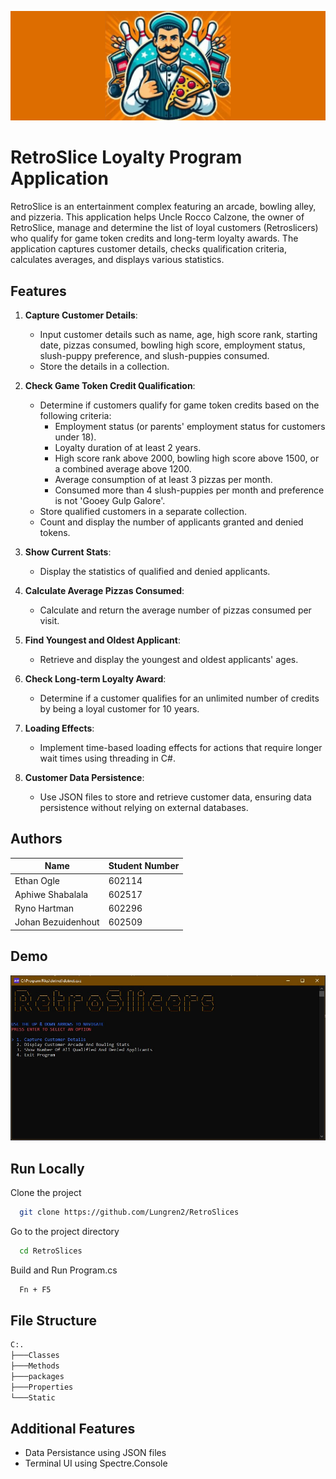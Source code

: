 ![Logo](logo.png)

# RetroSlice Loyalty Program Application

RetroSlice is an entertainment complex featuring an arcade, bowling alley, and pizzeria. This application helps Uncle Rocco Calzone, the owner of RetroSlice, manage and determine the list of loyal customers (Retroslicers) who qualify for game token credits and long-term loyalty awards. The application captures customer details, checks qualification criteria, calculates averages, and displays various statistics.

## Features

1. **Capture Customer Details**:

   - Input customer details such as name, age, high score rank, starting date, pizzas consumed, bowling high score, employment status, slush-puppy preference, and slush-puppies consumed.
   - Store the details in a collection.

2. **Check Game Token Credit Qualification**:

   - Determine if customers qualify for game token credits based on the following criteria:
     - Employment status (or parents' employment status for customers under 18).
     - Loyalty duration of at least 2 years.
     - High score rank above 2000, bowling high score above 1500, or a combined average above 1200.
     - Average consumption of at least 3 pizzas per month.
     - Consumed more than 4 slush-puppies per month and preference is not 'Gooey Gulp Galore'.
   - Store qualified customers in a separate collection.
   - Count and display the number of applicants granted and denied tokens.

3. **Show Current Stats**:

   - Display the statistics of qualified and denied applicants.

4. **Calculate Average Pizzas Consumed**:

   - Calculate and return the average number of pizzas consumed per visit.

5. **Find Youngest and Oldest Applicant**:

   - Retrieve and display the youngest and oldest applicants' ages.

6. **Check Long-term Loyalty Award**:

   - Determine if a customer qualifies for an unlimited number of credits by being a loyal customer for 10 years.

7. **Loading Effects**:

   - Implement time-based loading effects for actions that require longer wait times using threading in C#.

8. **Customer Data Persistence**:
   - Use JSON files to store and retrieve customer data, ensuring data persistence without relying on external databases.

## Authors

| Name               | Student Number |
| ------------------ | -------------- |
| Ethan Ogle         | 602114         |
| Aphiwe Shabalala   | 602517         |
| Ryno Hartman       | 602296         |
| Johan Bezuidenhout | 602509         |

## Demo

![Example](example.png)

## Run Locally

Clone the project

```bash
  git clone https://github.com/Lungren2/RetroSlices
```

Go to the project directory

```bash
  cd RetroSlices
```

Build and Run Program.cs

```bash
  Fn + F5
```

## File Structure

```bash
C:.
├───Classes
├───Methods
├───packages
├───Properties
└───Static
```

## Additional Features

- Data Persistance using JSON files
- Terminal UI using Spectre.Console
